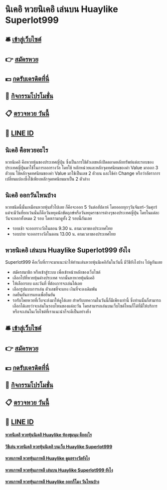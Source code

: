 # นิเคอิ หวยนิเคอิ เล่นบน Huaylike Superlot999

## 🛎 [เข้าสู่เว็บไซต์](https://bit.ly/3xvziWw)
## 👉 [สมัครหวย](https://bit.ly/3xvziWw)
## 💵 [กดรับเครดิตที่นี่](https://bit.ly/3UhekVf)
## 👑 [กิจกรรมโปรโมชั่น](https://bit.ly/3UhekVf)
## 📋 [ตรวจหวย วันนี้](https://bit.ly/3UhekVf)
## 📱 [LINE ID](https://bit.ly/3UhekVf)

## นิเคอิ คือหวยอะไร
หวยนิเคอิ คือหวยหุ้นของประเทศญี่ปุ่น ซึ่งเป็นการใช้ตัวเลขหลังปิดตลาดหลักทรัพย์แต่ละรอบของประเทศญี่ปุ่นมาใช้ในการออกรางวัล โดยใช้ หลักหน่วยและหลักจุดทศนิยมของค่า Value มาออก 3 ตัวบน ใช้หลักจุดทศนิยมของค่า Value มาใช้เป็นเลข 2 ตัวบน และใช้ค่า Change หรือว่าอัตราการเปลี่ยนแปลงซึ่งใช้เพียงหลักจุดทศนิยมมาเป็น 2 ตัวล่าง

## นิเคอิ ออกวันไหนบ้าง
หวยชนิดนี้นั้นเหมือนหวยหุ้นทั่วไปเลย ก็คือจะออก 5 วันต่อสัปดาห์ โดยออกทุกๆวันจันทร์-วันศุกร์ แต่จะมีวันที่ยกเว้นนั่นก็คือวันหยุดนักขัตฤกษ์หรือวันหยุดราชการต่างๆของประเทศญี่ปุ่น โดยในแต่ละวันจะออกทั้งหมด 2 รอบ โดยเรามาดูทั้ง 2 รอบนี้กันเลย
- รอบเช้า จะออกรางวัลในตอน 9.30 น. ตามเวลาของประเทศไทย
- รอบบ่าย จะออกรางวัลในตอน 13.00 น. ตามเวลาของประเทศไทย

## หวยนิเคอิ เล่นบน Huaylike Superlot999 ยังไง
Superlot999 คือเว็บที่เราจะมาแนะนำให้ท่านเล่นหวยหุ้นนิเคอิกันในวันนี้ มีวิธียังไงบ้าง ไปดูกันเลย
- สมัครสมาชิก หรือเข้าสู่ระบบ เพื่อเข้าหน้าหลักของเว็บไซต์
- เลือกไปที่หวยหุ้นต่างประเทศ จากนั้นหาหวยหุ้นนิเคอิ
- ให้เลือกรอบ และวันที่ ที่ต้องการจะเล่นได้เลย
- เลือกรูปแบบการเล่น ตัวเลขที่จะแทง เงินที่จะลงเดิมพัน
- กดยืนยันการแทงเพื่อยืนยัน
- รอรับโพยหวยที่เว็บจะส่งมาให้ดูได้เลย
สำหรับบทความในวันนี้ก็มีเพียงเท่านี้ ซึ่งท่านนั้นก็สามารถเลือกได้เลยว่าจะเล่นในรอบไหนของแต่ละวัน โดยสามารถเล่นบนเว็บไซต์ไหนก็ได้ที่มีให้บริการ หรือจะเล่นในเว็บไซต์ที่เราแนะนำก็จะดีเป็นอย่างยิ่ง

## 🛎 [เข้าสู่เว็บไซต์](https://bit.ly/3xvziWw)
## 👉 [สมัครหวย](https://bit.ly/3xvziWw)
## 💵 [กดรับเครดิตที่นี่](https://bit.ly/3UhekVf)
## 👑 [กิจกรรมโปรโมชั่น](https://bit.ly/3UhekVf)
## 📋 [ตรวจหวย วันนี้](https://bit.ly/3UhekVf)
## 📱 [LINE ID](https://bit.ly/3UhekVf)

#### [หวยนิเคอิ หวยหุ้นนิเคอิ Huaylike ห้องชุมนุม คืออะไร](https://atom.io/themes/หวยนิเคอิ%20หวยหุ้นนิเคอิ%20Huaylike%20ห้องชุมนุม%20คืออะไร)
#### [วิธีเล่น หวยนิเคอิ หวยหุ้นนิเคอิ บนเว็บ Huaylike Superlot999](https://atom.io/themes/วิธีเล่น%20หวยนิเคอิ%20หวยหุ้นนิเคอิ%20บนเว็บ%20Huaylike%20Superlot999)
#### [หวยเกาหลี หวยหุ้นเกาหลี Huaylike ดูผลรางวัลยังไง](https://atom.io/themes/หวยเกาหลี%20หวยหุ้นเกาหลี%20Huaylike%20ดูผลรางวัลยังไง)
#### [หวยเกาหลี หวยหุ้นเกาหลี เล่นบน Huaylike Superlot999 ยังไง](https://atom.io/themes/หวยเกาหลี%20หวยหุ้นเกาหลี%20เล่นบน%20Huaylike%20Superlot999%20ยังไง)
#### [หวยเกาหลี หวยหุ้นเกาหลี Huaylike ออกกี่โมง วันไหนบ้าง](https://atom.io/themes/หวยเกาหลี%20หวยหุ้นเกาหลี%20Huaylike%20ออกกี่โมง%20วันไหนบ้าง)